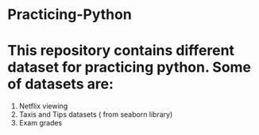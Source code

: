# Practicing-Python
# This repository contains different dataset for practicing python. Some of datasets are:
1. Netflix viewing
2. Taxis and Tips datasets ( from seaborn library)
3. Exam grades
